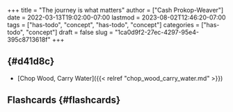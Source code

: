 +++
title = "The journey is what matters"
author = ["Cash Prokop-Weaver"]
date = 2022-03-13T19:02:00-07:00
lastmod = 2023-08-02T12:46:20-07:00
tags = ["has-todo", "concept", "has-todo", "concept"]
categories = ["has-todo", "concept"]
draft = false
slug = "1ca0d9f2-27ec-4297-95e4-395c8713618f"
+++

##  {#d41d8c}

-   [Chop Wood, Carry Water]({{< relref "chop_wood_carry_water.md" >}})


## Flashcards {#flashcards}
